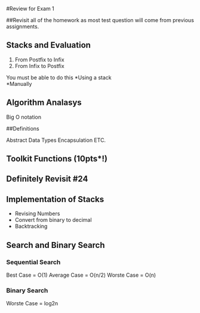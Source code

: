 #Review for Exam 1 

##Revisit all of the homework as most test question will come from previous assignments. 

## Stacks and Evaluation

1. From Postfix to Infix
2. From Infix to Postfix
	
You must be able to do this
*Using a stack	
*Manually 

## Algorithm Analasys 

Big O notation

##Definitions

Abstract Data Types
Encapsulation
ETC.

## Toolkit Functions (10pts*!)

## Definitely Revisit #24

## Implementation of Stacks

* Revising Numbers
* Convert from binary to decimal 
* Backtracking 

## Search and Binary Search 

### Sequential Search 

Best Case = O(1)
Average Case = O(n/2)
Worste Case = O(n)

### Binary Search 

Worste Case = log2n
